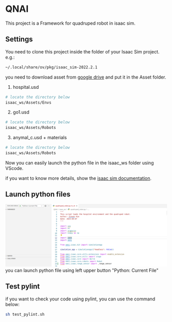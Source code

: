 # QNAI

This project is a Framework for quadruped robot in isaac sim.

## Settings

You need to clone this project inside the folder of your Isaac Sim project.
e.g.:

```bash
~/.local/share/ov/pkg/isaac_sim-2022.2.1
```

you need to download asset from [google drive](https://drive.google.com/drive/folders/1Yxivv1F7GC0nwLJlQh1xYkyHt_tSz_pp?usp=sharing) and put it in the Asset folder.

1. hospital.usd

```bash
# locate the directory below
isaac_ws/Assets/Envs
```

2. go1.usd

```bash
# locate the directory below
isaac_ws/Assets/Robots
```

3. anymal_c.usd + materials

```bash
# locate the directory below
isaac_ws/Assets/Robots
```

Now you can easily launch the python file in the isaac_ws folder using VScode.

if you want to know more details, show the [isaac sim documentation](https://docs.omniverse.nvidia.com/isaacsim/latest/install_python.html).

## Launch python files

![image](Asset/1.png)
you can launch python file using left upper button "Python: Current File"

## Test pylint

if you want to check your code using pylint, you can use the command below:

```sh
sh test_pylint.sh
```

